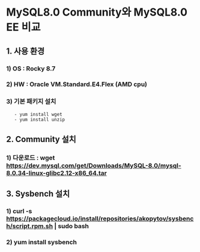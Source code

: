 # MySQL8.0 Community와 MySQL8.0 EE 비교

## 1. 사용 환경
### 1) OS : Rocky 8.7
### 2) HW : Oracle VM.Standard.E4.Flex (AMD cpu)
### 3) 기본 패키지 설치
       - yum install wget
       - yum install unzip

## 2. Community 설치
### 1) 다운로드 : wget https://dev.mysql.com/get/Downloads/MySQL-8.0/mysql-8.0.34-linux-glibc2.12-x86_64.tar

## 3. Sysbench 설치
### 1) curl -s https://packagecloud.io/install/repositories/akopytov/sysbench/script.rpm.sh | sudo bash
### 2) yum install sysbench


